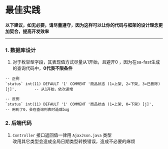 # 最佳实践

**以下建议，如无必要，请尽量遵守，因为这样可以让你的代码与框架的设计理念更加契合，提高开发效率**

--- 



### 1. 数据库设计

1. 对于枚举型字段，其表现值方式尽量从1开始，且避开0 ，因为在sa-fast生成的查询代码中，**0代表不限条件**


``` mysql
-- 正例
`status` int(11) DEFAULT '1' COMMENT '商品状态 (1=上架, 2=下架, 3=已删除) [j]',		-- 从1开始，依次递增

-- 反例
`status` int(11) DEFAULT '1' COMMENT '商品状态 (1=上架, 0=下架) [j]',		-- 用到了0，会在查询列表时造成bug 

```



### 2. 后端代码 

1. `Controller` 接口返回值一律用 `AjaxJson.java` 类型 
<br/> 改用其它类型会造成全局日期类型转换错误，造成不必要的麻烦 


